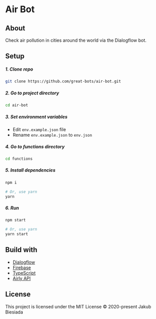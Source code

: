 # Air Bot

## About

Check air pollution in cities around the world via the Dialogflow bot.

## Setup

##### 1. Clone repo

```sh
git clone https://github.com/great-bots/air-bot.git
```

##### 2. Go to project directory

```sh
cd air-bot
```

##### 3. Set environment variables

- Edit `env.example.json` file
- Rename `env.example.json` to `env.json`

##### 4. Go to functions directory

```sh
cd functions
```

##### 5. Install dependencies

```sh
npm i

# Or, use yarn
yarn
```

##### 6. Run

```sh
npm start

# Or, use yarn
yarn start
```

## Build with

- [Dialogflow](https://dialogflow.com/)
- [Firebase](https://firebase.google.com/)
- [TypeScript](https://www.typescriptlang.org/)
- [Airly API](https://developer.airly.eu/api/)

## License

This project is licensed under the MIT License © 2020-present Jakub Biesiada
